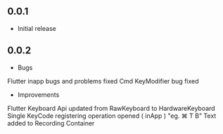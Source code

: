 ## 0.0.1

* Initial release

## 0.0.2

* Bugs

Flutter inapp bugs and problems fixed
Cmd KeyModifier bug fixed

* Improvements

Flutter Keyboard Api updated from RawKeyboard to HardwareKeyboard
Single KeyCode registering operation opened ( inApp )
"eg. ⌘ T B" Text added to Recording Container
